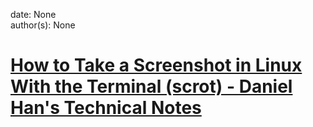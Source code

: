 
date: None  
author(s): None  

# [How to Take a Screenshot in Linux With the Terminal (scrot) - Daniel Han's Technical Notes](https://sites.google.com/site/xiangyangsite/home/technical-tips/linux-unix/common-tips/how-to-take-a-screenshot-in-linux-with-the-terminal-scrot)



